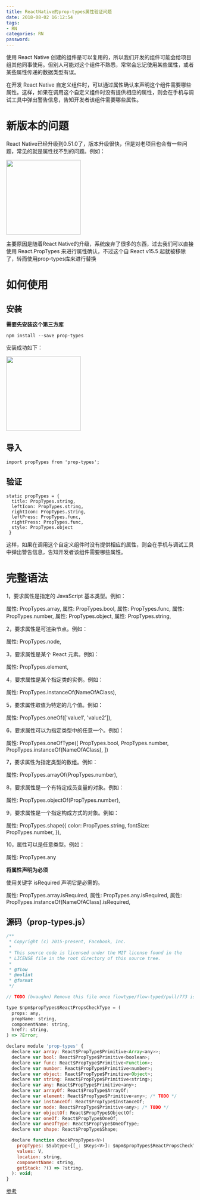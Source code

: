 ```yaml
---
title: ReactNative的prop-types属性验证问题
date: 2018-08-02 16:12:54
tags:
- RN
categories: RN
password:
---
```


使用 React Native 创建的组件是可以复用的，所以我们开发的组件可能会给项目组其他同事使用。但别人可能对这个组件不熟悉，常常会忘记使用某些属性，或者某些属性传递的数据类型有误。

<!--more-->

在开发 React Native 自定义组件时，可以通过属性确认来声明这个组件需要哪些属性。这样，如果在调用这个自定义组件时没有提供相应的属性，则会在手机与调试工具中弹出警告信息，告知开发者该组件需要哪些属性。

# 新版本的问题

React Native已经升级到0.51.0了，版本升级很快，但是对老项目也会有一些问题，常见的就是属性找不到的问题。例如：



<img src="https://ws1.sinaimg.cn/large/006tKfTcgy1ftvfe47ylmj30d40nkjt9.jpg" width="200"/>

主要原因是随着React Native的升级，系统废弃了很多的东西，过去我们可以直接使用 React.PropTypes 来进行属性确认，不过这个自 React v15.5 起就被移除了，转而使用prop-types库来进行替换

# 如何使用

## 安装

**需要先安装这个第三方库**

`npm install --save prop-types`

安装成功如下：

<img src="https://ws1.sinaimg.cn/large/006tKfTcgy1ftvfhhy65bj30y40j274r.jpg" width="200"/>

## 导入

`import propTypes from 'prop-types';`

## 验证

```
static propTypes = {
  title: PropTypes.string,
  leftIcon: PropTypes.string,
  rightIcon: PropTypes.string,
  leftPress: PropTypes.func,
  rightPress: PropTypes.func,
  style: PropTypes.object
 }
```

这样，如果在调用这个自定义组件时没有提供相应的属性，则会在手机与调试工具中弹出警告信息，告知开发者该组件需要哪些属性。

# 完整语法

1，要求属性是指定的 JavaScript 基本类型。例如：

属性: PropTypes.array,
属性: PropTypes.bool,
属性: PropTypes.func,
属性: PropTypes.number,
属性: PropTypes.object,
属性: PropTypes.string,

2，要求属性是可渲染节点。例如：

属性: PropTypes.node,

3，要求属性是某个 React 元素。例如：

属性: PropTypes.element,

4，要求属性是某个指定类的实例。例如：

属性: PropTypes.instanceOf(NameOfAClass),

5，要求属性取值为特定的几个值。例如：

属性: PropTypes.oneOf(['value1', 'value2']),

6，要求属性可以为指定类型中的任意一个。例如：

属性: PropTypes.oneOfType([
  PropTypes.bool,
  PropTypes.number,
  PropTypes.instanceOf(NameOfAClass),
])

7，要求属性为指定类型的数组。例如：

属性: PropTypes.arrayOf(PropTypes.number),

8，要求属性是一个有特定成员变量的对象。例如：

属性: PropTypes.objectOf(PropTypes.number),

9，要求属性是一个指定构成方式的对象。例如：

属性: PropTypes.shape({
  color: PropTypes.string,
  fontSize: PropTypes.number,
}),

10，属性可以是任意类型。例如：

属性: PropTypes.any

**将属性声明为必须**

使用关键字 isRequired 声明它是必需的。

属性: PropTypes.array.isRequired,
属性: PropTypes.any.isRequired,
属性: PropTypes.instanceOf(NameOfAClass).isRequired,

## 源码（prop-types.js）

```javascript
/**
 * Copyright (c) 2015-present, Facebook, Inc.
 *
 * This source code is licensed under the MIT license found in the
 * LICENSE file in the root directory of this source tree.
 *
 * @flow
 * @nolint
 * @format
 */

// TODO (bvaughn) Remove this file once flowtype/flow-typed/pull/773 is merged

type $npm$propTypes$ReactPropsCheckType = (
  props: any,
  propName: string,
  componentName: string,
  href?: string,
) => ?Error;

declare module 'prop-types' {
  declare var array: React$PropType$Primitive<Array<any>>;
  declare var bool: React$PropType$Primitive<boolean>;
  declare var func: React$PropType$Primitive<Function>;
  declare var number: React$PropType$Primitive<number>;
  declare var object: React$PropType$Primitive<Object>;
  declare var string: React$PropType$Primitive<string>;
  declare var any: React$PropType$Primitive<any>;
  declare var arrayOf: React$PropType$ArrayOf;
  declare var element: React$PropType$Primitive<any>; /* TODO */
  declare var instanceOf: React$PropType$InstanceOf;
  declare var node: React$PropType$Primitive<any>; /* TODO */
  declare var objectOf: React$PropType$ObjectOf;
  declare var oneOf: React$PropType$OneOf;
  declare var oneOfType: React$PropType$OneOfType;
  declare var shape: React$PropType$Shape;

  declare function checkPropTypes<V>(
    propTypes: $Subtype<{[_: $Keys<V>]: $npm$propTypes$ReactPropsCheckType}>,
    values: V,
    location: string,
    componentName: string,
    getStack: ?() => ?string,
  ): void;
}

```

[参考](https://www.jb51.net/article/130879.htm)